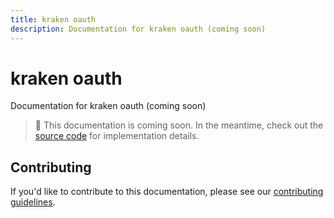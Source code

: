 ```yaml
---
title: kraken oauth
description: Documentation for kraken oauth (coming soon)
---
```


# kraken oauth

Documentation for kraken oauth (coming soon)

> 📝 This documentation is coming soon. In the meantime, check out the [source code](https://github.com/strategiz-io) for implementation details.

## Contributing

If you'd like to contribute to this documentation, please see our [contributing guidelines](https://github.com/strategiz-io/strategiz-docs).
